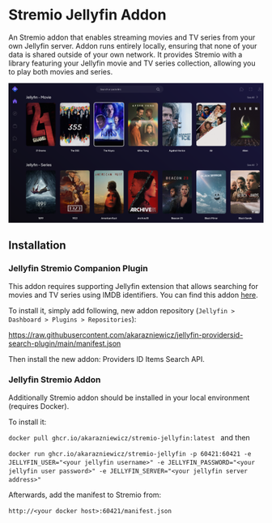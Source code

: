 # Stremio Jellyfin Addon

An Stremio addon that enables streaming movies and TV series from your own Jellyfin server. Addon runs entirely locally, ensuring that none of your data is shared outside of your own network. It provides Stremio with a library featuring your Jellyfin movie and TV series collection, allowing you to play both movies and series.

![](assets\si.png)

## Installation
### Jellyfin Stremio Companion Plugin

This addon requires supporting Jellyfin extension that allows searching for movies and TV series using IMDB identifiers.
You can find this addon [here](https://github.com/akarazniewicz/jellyfin-providersid-search-plugin).

To install it, simply add following, new addon repository (`Jellyfin > Dashboard > Plugins > Repositories`):

https://raw.githubusercontent.com/akarazniewicz/jellyfin-providersid-search-plugin/main/manifest.json

Then install the new addon: Providers ID Items Search API.

### Jellyfin Stremio Addon

Additionally Stremio addon should be installed in your local environment (requires Docker).

To install it:

`docker pull ghcr.io/akarazniewicz/stremio-jellyfin:latest
`
and then

`docker run ghcr.io/akarazniewicz/stremio-jellyfin -p 60421:60421 -e JELLYFIN_USER="<your jellyfin username>" -e JELLYFIN_PASSWORD="<your jellyfin user password>" -e JELLYFIN_SERVER="<your jellyfin server address>"
`

Afterwards, add the manifest to Stremio from:

`http://<your docker host>:60421/manifest.json`
